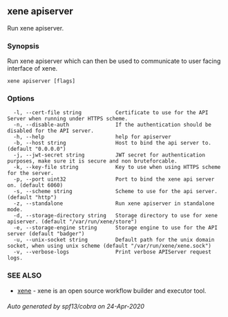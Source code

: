 ## xene apiserver

Run xene apiserver.

### Synopsis

Run xene apiserver which can then be used to communicate to user facing interface of xene.

```
xene apiserver [flags]
```

### Options

```
  -l, --cert-file string           Certificate to use for the API Server when running under HTTPS scheme.
  -n, --disable-auth               If the authentication should be disabled for the API server.
  -h, --help                       help for apiserver
  -b, --host string                Host to bind the api server to. (default "0.0.0.0")
  -j, --jwt-secret string          JWT secret for authentication purposes, make sure it is secure and non bruteforcable.
  -k, --key-file string            Key to use when using HTTPS scheme for the server.
  -p, --port uint32                Port to bind the xene api server on. (default 6060)
  -s, --scheme string              Scheme to use for the api server. (default "http")
  -z, --standalone                 Run xene apiserver in standalone mode.
  -d, --storage-directory string   Storage directory to use for xene apiserver. (default "/var/run/xene/store")
  -e, --storage-engine string      Storage engine to use for the API server (default "badger")
  -u, --unix-socket string         Default path for the unix domain socket, when using unix scheme (default "/var/run/xene/xene.sock")
  -v, --verbose-logs               Print verbose APIServer request logs.
```

### SEE ALSO

* [xene](xene.md)	 - xene is an open source workflow builder and executor tool.

###### Auto generated by spf13/cobra on 24-Apr-2020
